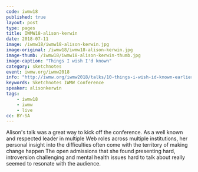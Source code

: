 ```yaml
---
code: iwmw18
published: true
layout: post
type: pages
title: IWMW18-alison-kerwin
date: 2018-07-11
image: /iwmw18/iwmw18-alison-kerwin.jpg
image-original: /iwmw18/iwmw18-alison-kerwin.jpg
image-thumb: /iwmw18/iwmw18-alison-kerwin-thumb.jpg
image-caption: "Things I wish I'd known"
category: sketchnotes
event: iwmw.org/iwmw2018
info: "http://iwmw.org/iwmw2018/talks/10-things-i-wish-id-known-earlier-in-my-career/"
keywords: Sketchnotes IWMW Conference
speaker: alisonkerwin
tags:
    - iwmw18
    - iwmw
    - live
cc: BY-SA
---
```


Alison's talk was a great way to kick off the conference. As a well known and respected leader in multiple Web roles across multiple institutions, her personal insight into the difficulties often come with the territory of making change happen The open admissions that she found presenting hard, introversion challenging and mental health issues hard to talk about really seemed to resonate with the audience.